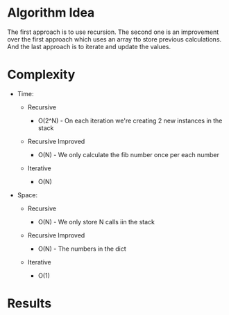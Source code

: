 # Algorithm Idea

The first approach is to use recursion. The second one is an improvement over the first approach which uses an array tto store previous calculations. And the last approach is to iterate and update the values.


# Complexity

- Time:

    - Recursive
        - O(2^N) - On each iteration we're creating 2 new instances in the stack
    
    - Recursive Improved
        - O(N) - We only calculate the fib number once per each number
    
    - Iterative
        - O(N)

- Space:

    - Recursive
        - O(N) - We only store N calls iin the stack
    
    - Recursive Improved
        - O(N) - The numbers in the dict
    
    - Iterative
        - O(1)

# Results

